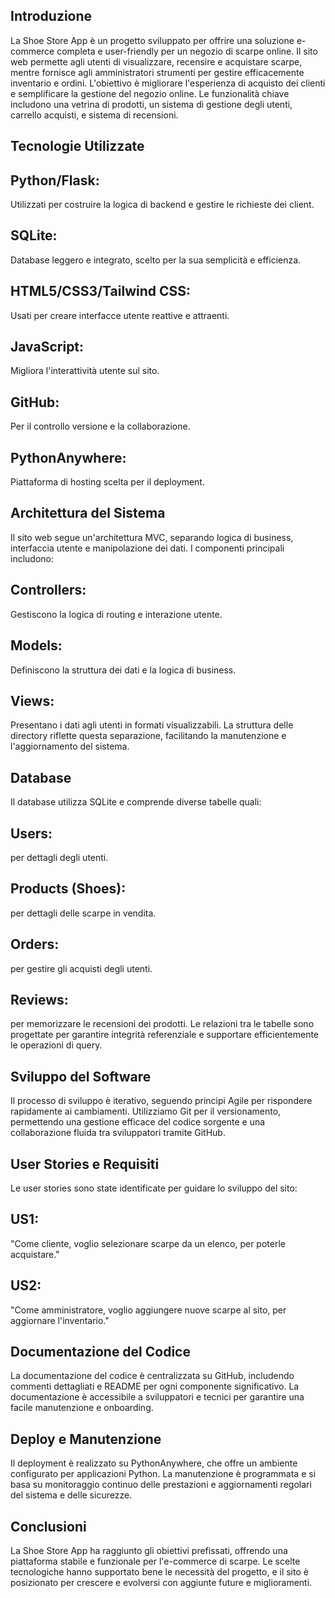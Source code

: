 ## Introduzione

La Shoe Store App è un progetto sviluppato per offrire una soluzione e-commerce completa e user-friendly per un negozio di scarpe online. Il sito web permette agli utenti di visualizzare, recensire e acquistare scarpe, mentre fornisce agli amministratori strumenti per gestire efficacemente inventario e ordini. L'obiettivo è migliorare l'esperienza di acquisto dei clienti e semplificare la gestione del negozio online. Le funzionalità chiave includono una vetrina di prodotti, un sistema di gestione degli utenti, carrello acquisti, e sistema di recensioni.

## Tecnologie Utilizzate

## Python/Flask:

Utilizzati per costruire la logica di backend e gestire le richieste dei client.

## SQLite:

Database leggero e integrato, scelto per la sua semplicità e efficienza.

## HTML5/CSS3/Tailwind CSS:

Usati per creare interfacce utente reattive e attraenti.

## JavaScript:

Migliora l'interattività utente sul sito.

## GitHub:

Per il controllo versione e la collaborazione.

## PythonAnywhere:

Piattaforma di hosting scelta per il deployment.

## Architettura del Sistema

Il sito web segue un'architettura MVC, separando logica di business, interfaccia utente e manipolazione dei dati. I componenti principali includono:

## Controllers:

Gestiscono la logica di routing e interazione utente.

## Models:

Definiscono la struttura dei dati e la logica di business.

## Views:

Presentano i dati agli utenti in formati visualizzabili.
La struttura delle directory riflette questa separazione, facilitando la manutenzione e l'aggiornamento del sistema.

## Database

Il database utilizza SQLite e comprende diverse tabelle quali:

## Users:

per dettagli degli utenti.

## Products (Shoes):

per dettagli delle scarpe in vendita.

## Orders:

per gestire gli acquisti degli utenti.

## Reviews:

per memorizzare le recensioni dei prodotti.
Le relazioni tra le tabelle sono progettate per garantire integrità referenziale e supportare efficientemente le operazioni di query.

## Sviluppo del Software

Il processo di sviluppo è iterativo, seguendo principi Agile per rispondere rapidamente ai cambiamenti. Utilizziamo Git per il versionamento, permettendo una gestione efficace del codice sorgente e una collaborazione fluida tra sviluppatori tramite GitHub.

## User Stories e Requisiti

Le user stories sono state identificate per guidare lo sviluppo del sito:

## US1:

"Come cliente, voglio selezionare scarpe da un elenco, per poterle acquistare."

## US2:

"Come amministratore, voglio aggiungere nuove scarpe al sito, per aggiornare l'inventario."

## Documentazione del Codice

La documentazione del codice è centralizzata su GitHub, includendo commenti dettagliati e README per ogni componente significativo. La documentazione è accessibile a sviluppatori e tecnici per garantire una facile manutenzione e onboarding.

## Deploy e Manutenzione

Il deployment è realizzato su PythonAnywhere, che offre un ambiente configurato per applicazioni Python. La manutenzione è programmata e si basa su monitoraggio continuo delle prestazioni e aggiornamenti regolari del sistema e delle sicurezze.

## Conclusioni

La Shoe Store App ha raggiunto gli obiettivi prefissati, offrendo una piattaforma stabile e funzionale per l'e-commerce di scarpe. Le scelte tecnologiche hanno supportato bene le necessità del progetto, e il sito è posizionato per crescere e evolversi con aggiunte future e miglioramenti.
